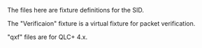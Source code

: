 The files here are fixture definitions for the SID. 

The "Verificaion" fixture is a virtual fixture for packet verification.

"qxf" files are for QLC+ 4.x.
